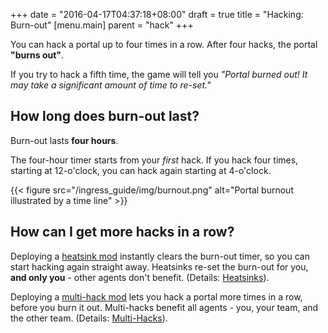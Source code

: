 +++
date = "2016-04-17T04:37:18+08:00"
draft = true
title = "Hacking: Burn-out"
[menu.main]
	parent = "hack"
+++

You can hack a portal up to four times in a row. After four hacks, the portal **"burns out"**.

If you try to hack a fifth time, the game will tell you *"Portal burned out! It may take a significant amount of time to re-set."*



## How long does burn-out last?

Burn-out lasts **four hours**.

The four-hour timer starts from your  *first* hack. If you hack four times, starting at 12-o'clock, you can hack again starting at 4-o'clock.

{{< figure src="/ingress_guide/img/burnout.png" alt="Portal burnout illustrated by a time line" >}}

## How can I get more hacks in a row?

Deploying a [heatsink mod](/mods/heat_sink) instantly clears the burn-out timer, so you can start hacking again straight away. Heatsinks re-set the burn-out for you, **and only you** - other agents don't benefit. (Details: [Heatsinks](/mods/heat_sink)).

Deploying a [multi-hack mod](/mods/multi_hack) lets you hack a portal more times in a row, before you burn it out. Multi-hacks benefit all agents - you, your team, and the other team. (Details: [Multi-Hacks](/mods/multi_hack)).

